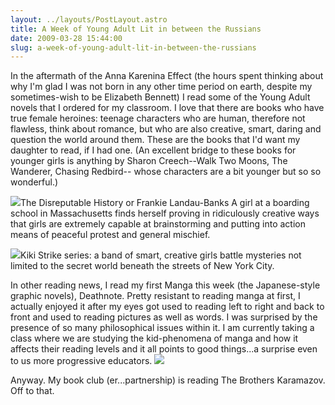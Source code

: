 ```yaml
---
layout: ../layouts/PostLayout.astro
title: A Week of Young Adult Lit in between the Russians
date: 2009-03-28 15:44:00
slug: a-week-of-young-adult-lit-in-between-the-russians
---
```


In the aftermath of the Anna Karenina Effect (the hours spent thinking about why I'm glad I was not born in any other time period on earth, despite my sometimes-wish to be Elizabeth Bennett) I read some of the Young Adult novels that I ordered for my classroom. I love that there are books who have true female heroines: teenage characters who are human, therefore not flawless, think about romance, but who are also creative, smart, daring and question the world around them. These are the books that I'd want my daughter to read, if I had one. (An excellent bridge to these books for younger girls is anything by Sharon Creech--Walk Two Moons, The Wanderer, Chasing Redbird-- whose characters are a bit younger but so so wonderful.)  
  
[![](http://www.schoollibraryjournal.com/articles/blog/1790000379/20081211/big_disreputable.jpg)](http://www.schoollibraryjournal.com/articles/blog/1790000379/20081211/big_disreputable.jpg)The Disreputable History or Frankie Landau-Banks A girl at a boarding school in Massachusetts finds herself proving in ridiculously creative ways that girls are extremely capable at brainstorming and putting into action means of peaceful protest and general mischief.  
  
  
  
  
  
  
  
  
  
[![](http://media.npr.org/programs/wesun/summer2006/kikistrike200x260.jpg)](http://media.npr.org/programs/wesun/summer2006/kikistrike200x260.jpg)Kiki Strike series: a band of smart, creative girls battle mysteries not limited to the secret world beneath the streets of New York City.  
  
  
  
  
  
  
  
  
  
In other reading news, I read my first Manga this week (the Japanese-style graphic novels), Deathnote. Pretty resistant to reading manga at first, I actually enjoyed it after my eyes got used to reading left to right and back to front and used to reading pictures as well as words. I was surprised by the presence of so many philosophical issues within it. I am currently taking a class where we are studying the kid-phenomena of manga and how it affects their reading levels and it all points to good things...a surprise even to us more progressive educators. [![](http://emporioanime.files.wordpress.com/2007/10/death-note.jpg)](http://emporioanime.files.wordpress.com/2007/10/death-note.jpg)  
  
Anyway. My book club (er...partnership) is reading The Brothers Karamazov. Off to that.